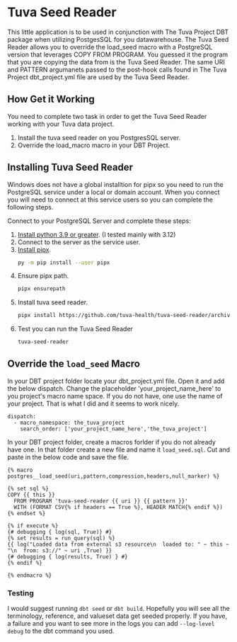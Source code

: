 # Tuva Seed Reader #
This little application is to be used in conjunction with The Tuva Project DBT package when utilizing PostgesSQL for you datawarehouse.  The Tuva Seed Reader allows you to override the load_seed macro with a PostgreSQL version that leverages COPY FROM PROGRAM.  You guessed it the program that you are copying the data from is the Tuva Seed Reader.  The same URI and PATTERN argumanets passed to the post-hook calls found in The Tuva Project dbt_project.yml file are used by the Tuva Seed Reader.

## How Get it Working ##
You need to complete two task in order to get the Tuva Seed Reader working with your Tuva data project.

1) Install the tuva seed reader on you PostgresSQL server.
2) Override the load_macro macro in your DBT Project.

## Installing Tuva Seed Reader ##
Windows does not have a global installtion for pipx so you need to run the PostgreSQL service under a local or domain account.  When you connect you will need to connect at this service users so you can complete the following steps.

Connect to your PostgreSQL Server and complete these steps:

1. [Install python 3.9 or greater](https://www.python.org/downloads/). (I tested mainly with 3.12)
2. Connect to the server as the service user.
3. [Install pipx](https://pipx.pypa.io/latest/installation/).
    ```bash
    py -m pip install --user pipx
    ```
4. Ensure pipx path.
    ```bash
    pipx ensurepath
    ```
5. Install tuva seed reader.
    ```bash
    pipx install https://github.com/tuva-health/tuva-seed-reader/archive/refs/heads/main.zip
    ```
6. Test you can run the Tuva Seed Reader
    ```bash
    tuva-seed-reader
    ```

## Override the `load_seed` Macro ##
In your DBT project folder locate your dbt_project.yml file.  Open it and add the below dispatch.  Change the placeholder 'your_project_name_here' to you project's macro name space.  If you do not have, one use the name of your project.  That is what I did and it seems to work nicely.

```
dispatch:
  - macro_namespace: the_tuva_project
    search_order: ['your_project_name_here','the_tuva_project']
```

In your DBT project folder, create a macros forlder if you do not already have one.  In that folder create a new file and name it `load_seed.sql`.  Cut and paste in the below code and save the file.

```
{% macro postgres__load_seed(uri,pattern,compression,headers,null_marker) %}

{% set sql %}
COPY {{ this }}
  FROM PROGRAM 'tuva-seed-reader {{ uri }} {{ pattern }}'
  WITH (FORMAT CSV{% if headers == True %}, HEADER MATCH{% endif %})
{% endset %}

{% if execute %}
{# debugging { log(sql, True)} #}
{% set results = run_query(sql) %}
{{ log("Loaded data from external s3 resource\n  loaded to: " ~ this ~ "\n  from: s3://" ~ uri ,True) }}
{# debugging { log(results, True) } #}
{% endif %}

{% endmacro %}
```

### Testing ###
I would suggest running `dbt seed` or `dbt build`.  Hopefully you will see all the terminology, reference, and valueset data get seeded properly.  If you have, a failure and you want to see more in the logs you can add `--log-level debug` to the dbt command you used.
